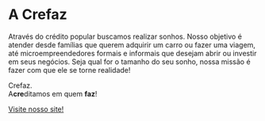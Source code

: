 # A Crefaz

Através do crédito popular buscamos realizar sonhos. Nosso objetivo é atender desde famílias que querem adquirir um carro ou fazer uma viagem, até microempreendedores formais e informais que desejam abrir ou investir em seus negócios. Seja qual for o tamanho do seu sonho, nossa missão é fazer com que ele se torne realidade!

Crefaz.  
A**cre**ditamos em quem **faz**!

[Visite nosso site!](https://site.crefaz.com.br/)

